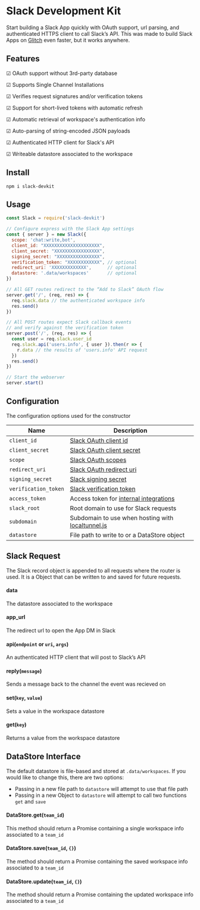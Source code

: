 # Slack Development Kit
Start building a Slack App quickly with OAuth support, url parsing, and authenticated HTTPS client to call Slack’s API. This was made to build Slack Apps on [Glitch](https://glitch.com) even faster, but it works anywhere.

## Features
☑ OAuth support without 3rd-party database

☑ Supports Single Channel Installations

☑ Verifies request signatures and/or verification tokens

☑ Support for short-lived tokens with automatic refresh

☑ Automatic retrieval of workspace's authentication info

☑ Auto-parsing of string-encoded JSON payloads

☑ Authenticated HTTP client for Slack's API

☑ Writeable datastore associated to the workspace


## Install
```
npm i slack-devkit
```

## Usage
```javascript
const Slack = require('slack-devkit')

// Configure express with the Slack App settings
const { server } = new Slack({
  scope: 'chat:write,bot',
  client_id: "XXXXXXXXXXXXXXXXXXXXX",
  client_secret: "XXXXXXXXXXXXXXXXX",
  signing_secret: "XXXXXXXXXXXXXXXX",
  verification_token: "XXXXXXXXXXXX", // optional
  redirect_uri: 'XXXXXXXXXXXXX',      // optional
  datastore: '.data/workspaces'       // optional
})

// All GET routes redirect to the “Add to Slack” OAuth flow
server.get('/', (req, res) => {
  req.slack.data // the authenticated workspace info
  res.send()
})

// All POST routes expect Slack callback events
// and verify against the verification token
server.post('/', (req, res) => {
  const user = req.slack.user_id
  req.slack.api('users.info', { user }).then(r => {
    r.data // the results of 'users.info' API request
  })
  res.send()
})

// Start the webserver
server.start()
```


## Configuration
The configuration options used for the constructor


| Name                 | Description                                         
| -------------------- | ----------------------------------------------------
| `client_id`          | [Slack OAuth client id](https://api.slack.com/docs/oauth#step_1_-_sending_users_to_authorize_and_or_install)
| `client_secret`      | [Slack OAuth client secret](https://api.slack.com/docs/oauth#step_1_-_sending_users_to_authorize_and_or_install)
| `scope`              | [Slack OAuth scopes](https://api.slack.com/docs/oauth#step_1_-_sending_users_to_authorize_and_or_install)
| `redirect_uri`       | [Slack OAuth redirect uri](https://api.slack.com/docs/oauth#step_1_-_sending_users_to_authorize_and_or_install)
| `signing_secret`     | [Slack signing secret](https://api.slack.com/docs/verifying-requests-from-slack#about)
| `verification_token` | [Slack verification token](https://api.slack.com/events-api#url_verification)
| `access_token`       | Access token for [internal integrations](https://api.slack.com/slack-apps#internal_integrations)
| `slack_root`         | Root domain to use for Slack requests
| `subdomain`          | Subdomain to use when hosting with [localtunnel.js](https://github.com/localtunnel/localtunnel)
| `datastore`          | File path to write to or a DataStore object


## Slack Request
The Slack record object is appended to all requests where the router is used. It is a Object that can be written to and saved for future requests.

#### data
The datastore associated to the workspace

#### app_url
The redirect url to open the App DM in Slack

#### api(`endpoint` or `uri`, `args`)
An authenticated HTTP client that will post to Slack’s API

#### reply(`message`)
Sends a message back to the channel the event was recieved on

#### set(`key`, `value`)
Sets a value in the workspace datastore

#### get(`key`)
Returns a value from the workspace datastore


## DataStore Interface
The default datastore is file-based and stored at `.data/workspaces`. If you would like to change this, there are two options:

- Passing in a new file path to `datastore` will attempt to use that file path
- Passing in a new Object to `datastore` will attempt to call two functions `get` and `save`

#### DataStore.get(`team_id`)
This method should return a Promise containing a single workspace info associated to a `team_id`

#### DataStore.save(`team_id`, `{}`)
The method should return a Promise containing the saved workspace info associated to a `team_id`

#### DataStore.update(`team_id`, `{}`)
The method should return a Promise containing the updated workspace info associated to a `team_id`
